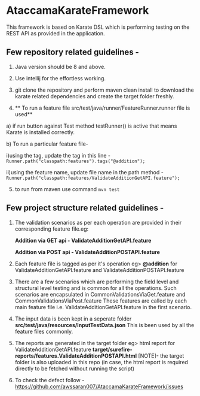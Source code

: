 # AtaccamaKarateFramework
This framework is based on Karate DSL which is performing testing on the REST API as provided in the application.

## Few repository related guidelines -

1. Java version should be 8 and above.

2. Use intellij for the effortless working.

3. git clone the repository and perform maven clean install to download the karate related dependencies and create the target folder freshly. 	

4. ** To run a feature file src/test/java/runner/FeatureRunner.runner file is used**

  a) if run button against Test method testRunner() is active that means Karate is installed correctly.
  
  b) To run  a particular feature file-
  
   i)using the tag, update the tag in this line -  ` Runner.path("classpath:features").tags("@addition"); `
    
   ii)using the feature name, update file name in the path method - ` Runner.path("classpath:features/ValidateAdditionGetAPI.feature"); `


5. to run from maven use command `mvn test`



## Few project structure related guidelines -


1. The validation scenarios as per each operation are provided in their corresponding feature file.eg:

	**Addition via GET api - ValidateAdditionGetAPI.feature**
    
   	**Addition via POST api - ValidateAdditionPOSTAPI.feature**
    
2. Each feature file is tagged as per it's operation eg> **@addition** for  ValidateAdditionGetAPI.feature and ValidateAdditionPOSTAPI.feature 

3. There are a few scenarios which are performing the field level and structural level testing and is common for all the operations. Such scenarios are encapsulated 
   in CommonValidationsViaGet.feature and CommonValidationsViaPost.feature
   These features are called by each main feature file i.e. ValidateAdditionGetAPI.feature in the first scenario.
   
4. The input data is been kept in a seperate folder **src/test/java/resources/InputTestData.json** This is been used by all the feature files commonly.

5. The reports are generated in the target folder eg> html report for ValidateAdditionGetAPI.feature 
**target/surefire-reports/features.ValidateAdditionPOSTAPI.html**
[NOTE]- the target folder is also uploaded in this repo (in case, the html report is required directly to be fetched without running the script)

6. To check the defect follow - https://github.com/awssaran007/AtaccamaKarateFramework/issues
